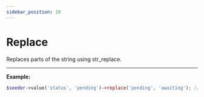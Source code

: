 ```yaml
---
sidebar_position: 10
---
```


# Replace

Replaces parts of the string using str_replace.

---

**Example:**

```php
$seeder->value('status', 'pending')->replace('pending', 'awaiting'); //replaces status with awaiting
